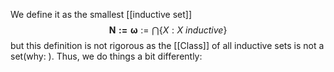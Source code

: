 We define it as the smallest [[inductive set]]$$\mathbf{N := \omega} := \bigcap \lbrace X : X \ inductive \rbrace$$ but this definition is not rigorous as the [[Class]] of all inductive sets is not a set(why: ). Thus, we do things a bit differently:
